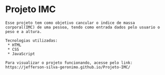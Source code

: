 # Projeto IMC

    Esse projeto tem como objetivo cancular o indice de massa corporal(IMC) de uma pessoa, tendo como entrada dados pelo usuario o peso e a altura.

    Tecnologias utilizadas:
     * HTML
     * CSS
     * JavaScript

    Para visualizar o projeto funcionando, acesse pelo link: https://jefferson-silva-geronimo.github.io/Projeto-IMC/
